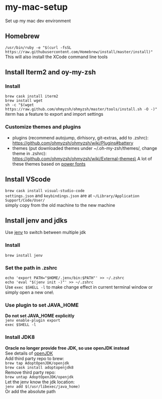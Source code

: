 # my-mac-setup
Set up my mac dev environment

## Homebrew
`/usr/bin/ruby -e "$(curl -fsSL https://raw.githubusercontent.com/Homebrew/install/master/install)"`\
This will also install the XCode command line tools

## Install Iterm2 and oy-my-zsh
### Install 
`brew cask install iterm2`\
`brew install wget`\
`sh -c "$(wget https://raw.github.com/ohmyzsh/ohmyzsh/master/tools/install.sh -O -)"`\
iterm has a feature to export and import settings

### Customize themes and plugins
* plugins (recommend autojump, dirhisory, git-extras, add to .zshrc):\
https://github.com/ohmyzsh/ohmyzsh/wiki/Plugins#battery
* themes (put downloaded themes under ~/.oh-my-zsh/themes/, change theme in .zshrc):\
https://github.com/ohmyzsh/ohmyzsh/wiki/External-themes\
A lot of these themes based on [power fonts](https://github.com/powerline/fonts)

## Install VScode
`brew cask install visual-studio-code`\
`settings.json` and `keybindings.json` are at `~/Library/Application Support/Code/User/`\
simply copy from the old machine to the new machine

## Install jenv and jdks
Use [jenv](https://github.com/jenv/jenv) to switch between multiple jdk

### Install
`brew install jenv`

### Set the path in .zshrc
`echo 'export PATH="$HOME/.jenv/bin:$PATH"' >> ~/.zshrc`\
`echo 'eval "$(jenv init -)"' >> ~/.zshrc`\
Use `exec $SHELL -l` to make change effect in current terminal window or simply open a new one\

### Use plugin to set JAVA_HOME
**Do not set JAVA_HOME explicitly**\
`jenv enable-plugin export`\
`exec $SHELL -l`

### Install JDK8
**Oracle no longer provide free JDK, so use openJDK instead**\
See details of [openJDK](https://github.com/AdoptOpenJDK/homebrew-openjdk)\
Add third party repo to brew:\
`brew tap AdoptOpenJDK/openjdk`\
`brew cask install adoptopenjdk8`\
Remove third party repo:\
`brew untap AdoptOpenJDK/openjdk`\
Let the jenv know the jdk location:\
`jenv add $(/usr/libexec/java_home)`\
Or add the absolute path 



